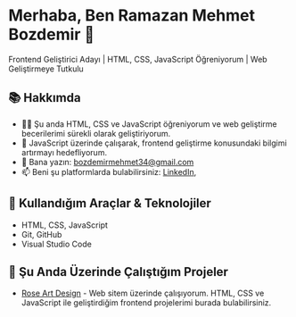 # Merhaba, Ben Ramazan Mehmet Bozdemir 👋

Frontend Geliştirici Adayı | HTML, CSS, JavaScript Öğreniyorum | Web Geliştirmeye Tutkulu

## 📚 Hakkımda
- 👨‍💻 Şu anda HTML, CSS ve JavaScript öğreniyorum ve web geliştirme becerilerimi sürekli olarak geliştiriyorum.
- 🌱 JavaScript üzerinde çalışarak, frontend geliştirme konusundaki bilgimi artırmayı hedefliyorum.
- 💬 Bana yazın: [bozdemirmehmet34@gmail.com](mailto:bozdemirmehmet34@gmail.com)
- 📫 Beni şu platformlarda bulabilirsiniz: [LinkedIn](https://www.linkedin.com/in/ramazan-mehmet-bozdemir-41545530b/),

## 🔧 Kullandığım Araçlar & Teknolojiler
- HTML, CSS, JavaScript
- Git, GitHub
- Visual Studio Code

## 🚀 Şu Anda Üzerinde Çalıştığım Projeler
- [Rose Art Design](https://roseartdesign.vercel.app) - Web sitem üzerinde çalışıyorum. HTML, CSS ve JavaScript ile geliştirdiğim frontend projelerimi burada bulabilirsiniz.
